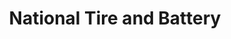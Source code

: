 ---
title: "National Tire and Battery"
url: /owings-mills/national-tire-and-battery/
shop: Autowerkstatt
---
